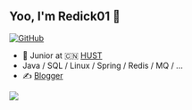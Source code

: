 
## Yoo, I'm Redick01 👋

[![GitHub](https://img.shields.io/badge/dynamic/json?logo=github&label=GitHub&labelColor=495867&color=495867&query=%24.data.totalSubs&url=https%3A%2F%2Fapi.spencerwoo.com%2Fsubstats%2F%3Fsource%3Dgithub%26queryKey%3Dhayschan&style=flat-square)](https://github.com/hayschan)

- 🍻 Junior at 🇨🇳 [HUST](http://www.hrbust.edu.cn/)
- Java / SQL / Linux / Spring / Redis / MQ / ...
- ✍️ [Blogger](https://blog.csdn.net/qq_31279701?spm=1019.2139.3001.5343)


![](https://github-readme-stats.vercel.app/api?username=Redick01)

